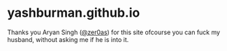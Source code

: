 # yashburman.github.io
Thanks you Aryan Singh ([@zer0as](https://github.com/zer0as)) for this site ofcourse you can fuck my husband, without asking me if he is into it.
